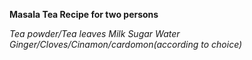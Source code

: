 **Masala Tea Recipe for two persons**

*Tea powder/Tea leaves*
*Milk*
*Sugar*
*Water*
*Ginger/Cloves/Cinamon/cardomon(according to choice)*